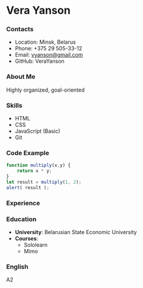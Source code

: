 # **Vera Yanson**

### Contacts
* Location: Minsk, Belarus
* Phone: +375 29 505-33-12
* Email: vyanson@gmail.com
* GitHub: VeraYanson

### About Me
Highly organized, goal-oriented

### Skills
* HTML
* CSS
* JavaScript (Basic)
* Git

### Code Example
```javascript
function multiply(x,y) {
    return x * y;
}
let result = multiply(1, 2);
alert( result );
```

### Experience

### Education

* **University**: Belarusian State Economic University
* **Courses**:
  * Sololearn
  * Mimo
  
### English
A2